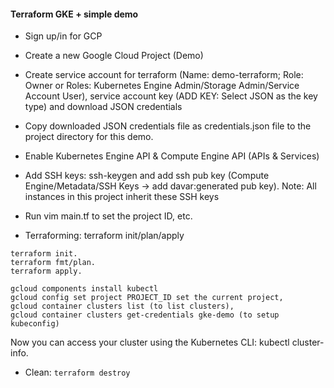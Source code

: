#### Terraform GKE + simple demo 

- Sign up/in for GCP
- Create a new Google Cloud Project (Demo)
- Create service account for terraform (Name: demo-terraform; Role: Owner or Roles: Kubernetes Engine Admin/Storage Admin/Service Account User), service account key (ADD KEY: Select JSON as the key type) and download JSON credentials
- Copy downloaded JSON credentials file as credentials.json file to the project directory for this demo.
- Enable Kubernetes Engine API & Compute Engine API (APIs & Services) 
- Add SSH keys: ssh-keygen and add ssh pub key (Compute Engine/Metadata/SSH Keys -> add davar:generated pub key). Note: All instances in this project inherit these SSH keys 

- Run vim main.tf to set the project ID, etc.
- Terraforming: terraform init/plan/apply
```
terraform init.
terraform fmt/plan.
terraform apply.
```
```
gcloud components install kubectl
gcloud config set project PROJECT_ID set the current project,
gcloud container clusters list (to list clusters),
gcloud container clusters get-credentials gke-demo (to setup kubeconfig)

```
Now you can access your cluster using the Kubernetes CLI: kubectl cluster-info.


- Clean: `terraform destroy`
